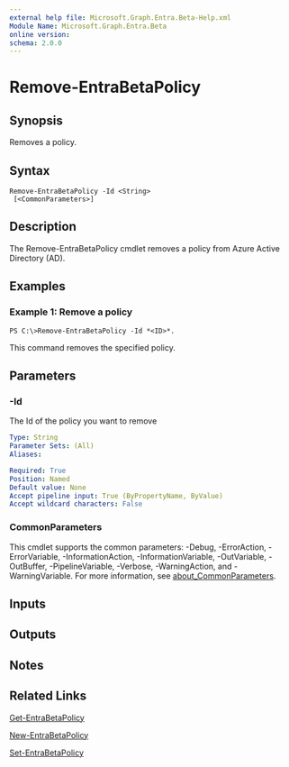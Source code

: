 ```yaml
---
external help file: Microsoft.Graph.Entra.Beta-Help.xml
Module Name: Microsoft.Graph.Entra.Beta
online version:
schema: 2.0.0
---
```


# Remove-EntraBetaPolicy

## Synopsis
Removes a policy.

## Syntax

```
Remove-EntraBetaPolicy -Id <String> 
 [<CommonParameters>]
```

## Description
The Remove-EntraBetaPolicy cmdlet removes a policy from Azure Active Directory (AD).

## Examples

### Example 1: Remove a policy
```
PS C:\>Remove-EntraBetaPolicy -Id *<ID>*.
```

This command removes the specified policy.

## Parameters



### -Id
The Id of the policy you want to remove

```yaml
Type: String
Parameter Sets: (All)
Aliases:

Required: True
Position: Named
Default value: None
Accept pipeline input: True (ByPropertyName, ByValue)
Accept wildcard characters: False
```

### CommonParameters
This cmdlet supports the common parameters: -Debug, -ErrorAction, -ErrorVariable, -InformationAction, -InformationVariable, -OutVariable, -OutBuffer, -PipelineVariable, -Verbose, -WarningAction, and -WarningVariable. For more information, see [about_CommonParameters](https://go.microsoft.com/fwlink/?LinkID=113216).

## Inputs

## Outputs

## Notes

## Related Links

[Get-EntraBetaPolicy]()

[New-EntraBetaPolicy]()

[Set-EntraBetaPolicy]()

